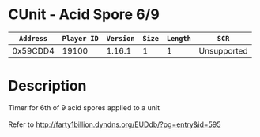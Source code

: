 # CUnit - Acid Spore 6/9

| `Address` | `Player ID` | `Version` | `Size` | `Length` | `SCR` |
| ---------- | ----------- | --------- | ------ | -------- | ---- |
| 0x59CDD4 | 19100 | 1.16.1 | 1 | 1 | Unsupported |

# Description

Timer for 6th of 9 acid spores applied to a unit<br><br>Refer to http://farty1billion.dyndns.org/EUDdb/?pg=entry&id=595